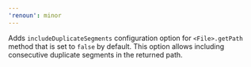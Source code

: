 ```yaml
---
'renoun': minor
---
```


Adds `includeDuplicateSegments` configuration option for `<File>.getPath` method that is set to `false` by default. This option allows including consecutive duplicate segments in the returned path.
